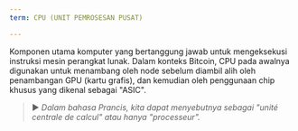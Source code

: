 ```yaml
---
term: CPU (UNIT PEMROSESAN PUSAT)

---
```

Komponen utama komputer yang bertanggung jawab untuk mengeksekusi instruksi mesin perangkat lunak. Dalam konteks Bitcoin, CPU pada awalnya digunakan untuk menambang oleh node sebelum diambil alih oleh penambangan GPU (kartu grafis), dan kemudian oleh penggunaan chip khusus yang dikenal sebagai "ASIC".

> ► *Dalam bahasa Prancis, kita dapat menyebutnya sebagai "unité centrale de calcul" atau hanya "processeur".*
